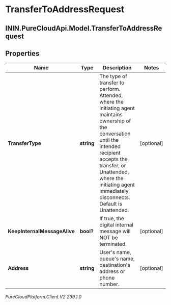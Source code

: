 # TransferToAddressRequest

## ININ.PureCloudApi.Model.TransferToAddressRequest

## Properties

|Name | Type | Description | Notes|
|------------ | ------------- | ------------- | -------------|
| **TransferType** | **string** | The type of transfer to perform. Attended, where the initiating agent maintains ownership of the conversation until the intended recipient accepts the transfer, or Unattended, where the initiating agent immediately disconnects. Default is Unattended. | [optional] |
| **KeepInternalMessageAlive** | **bool?** | If true, the digital internal message will NOT be terminated. | [optional] |
| **Address** | **string** | User&#39;s name, queue&#39;s name, destination&#39;s address or phone number. | [optional] |



_PureCloudPlatform.Client.V2 239.1.0_

